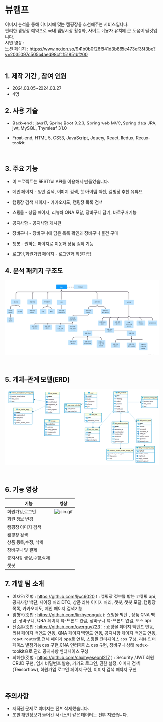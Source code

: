 # 뷰캠프<br>

이미지 분석을 통해 이미지에 맞는 캠핑장을 추천해주는 서비스입니다. <br>
편리한 캠핑장 예약으로 국내 캠핑시장 활성화, 사이트 이용자 유치에 큰 도움이 될것입니다.<br>
시연 영상 : <br>
노션 페이지 : https://www.notion.so/941b0b0f26f841d3b865e473ef35f3be?v=2035097c505b4aed98cfcf51851bf200<br>
<br>

## 1. 제작 기간 , 참여 인원

- 2024.03.05~2024.03.27
- 4명
  <br>

## 2. 사용 기술

- Back-end : java17, Spring Boot 3.2.3, Spring web MVC, Spring data JPA, jwt, MySQL, Thymleaf 3.1.0

- Front-end, HTML 5, CSS3, JavaScript, Jquery, React, Redux, Redux-toolkit

  <br>

## 3. 주요 기능

- 이 프로젝트는 RESTful API를 이용해서 만들었습니다.

- 메인 페이지 - 일반 검색, 이미지 검색, 핫 아이템 섹션, 캠핑장 추천 유튜브
- 캠핑장 검색 페이지 - 카카오지도, 캠핑장 목록 검색
- 쇼핑몰 - 상품 페이지, 리뷰와 QNA 모달, 장바구니 담기, 바로구매기능
- 공지사항 - 공지사항 게시판
- 장바구니 - 장바구니에 담은 목록 확인과 장바구니 물건 구매
- 챗봇 - 원하는 페이지로 이동과 상품 검색 기능
- 로그인,회원가입 페이지 - 로그인과 회원가입
  <br>

## 4. 분석 패키지 구조도

![구조도](https://github.com/ljwc6020/camp/blob/main/%EA%B5%AC%EC%A1%B0%EB%8F%84.PNG)

<br>

## 5. 개체-관계 모델(ERD)

![ERD](https://github.com/ljwc6020/camp/blob/main/ERD.PNG)

<br>

## 6. 기능 영상

| 기능                    | 영상                                                                          |
| ----------------------- | ----------------------------------------------------------------------------- |
| 회원가입,로그인         | ![join.gif](https://github.com/camp-recommerce/camp/tree/main/image/join.gif) |
| 회원 정보 변경          |                                                                               |
| 캠핑장 이미지 검색      |                                                                               |
| 캠핑장 검색             |                                                                               |
| 상품 등록,수정, 삭제    |                                                                               |
| 장바구니 및 결제        |                                                                               |
| 공지사항 생성,수정,삭제 |                                                                               |
| 챗봇                    |                                                                               |

## 7. 개발 팀 소개

- 이재우(깃헙 : https://github.com/ljwc6020 ) : 캠핑장 정보를 받는 고캠핑 api, 공지사항 백단, 페이징 처리 DTO, 상품 리뷰 이미지 처리, 챗봇, 챗봇 모달, 캠핑장 목록, 카카오지도, 메인 페이지 검색기능
- 임형욱(깃헙 : https://github.com/limhyeonguk ): 쇼핑몰 백단 , 상품 QNA 백단, 장바구니, QNA 페이지 백-프론트 연결, 장바구니 백-프론트 연결, 토스 api
- 신승훈(깃헙 : https://github.com/overguy723 ) : 쇼핑몰 페이지 백엔드 연동, 리뷰 페이지 백엔드 연동, QNA 페이지 백엔드 연동, 공지사항 페이지 백엔드 연동, react-router로 전체 페이지 spa로 연결, 쇼핑몰 인터페이스 css 구성, 리뷰 인터페이스 별점기능 css 구현,QNA 인터페이스 css 구현, 장바구니 상태 redux-toolkit으로 관리 공지사항 인터페이스 구성
- 최혜선(깃헙 : https://github.com/choihyeseon1217 ) : Security /JWT 회원 CRUD 구현, 임시 비밀번호 발송, 카카오 로그인, 권한 설정, 이미지 검색(Tensorflow), 회원가입 로그인 페이지 구현, 이미지 검색 페이지 구현

<br>

## 주의사항

- 저작권 문제로 이미지는 전부 삭제했습니다.
- 또한 개인정보가 들어간 서비스키 같은 데이터는 전부 지웠습니다.
